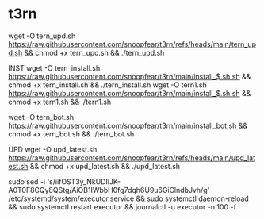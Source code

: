 # t3rn


wget -O tern_upd.sh https://raw.githubusercontent.com/snoopfear/t3rn/refs/heads/main/tern_upd.sh && chmod +x tern_upd.sh && ./tern_upd.sh


INST
wget -O tern_install.sh https://raw.githubusercontent.com/snoopfear/t3rn/main/install_$.sh.sh && chmod +x tern_install.sh && ./tern_install.sh
wget -O tern1.sh https://raw.githubusercontent.com/snoopfear/t3rn/main/install_$.sh.sh && chmod +x tern1.sh && ./tern1.sh

wget -O tern_bot.sh https://raw.githubusercontent.com/snoopfear/t3rn/main/install_bot.sh && chmod +x tern_bot.sh && ./tern_bot.sh


UPD
wget -O upd_latest.sh https://raw.githubusercontent.com/snoopfear/t3rn/refs/heads/main/upd_latest.sh && chmod +x upd_latest.sh && ./upd_latest.sh


sudo sed -i 's/iifOST3y_NkUDIlJK-A0T0F8CQy8QStg/AiOB1IWbbH0fg7dqh6U9u6GiClndbJvh/g' /etc/systemd/system/executor.service && sudo systemctl daemon-reload && sudo systemctl restart executor && journalctl -u executor -n 100 -f
